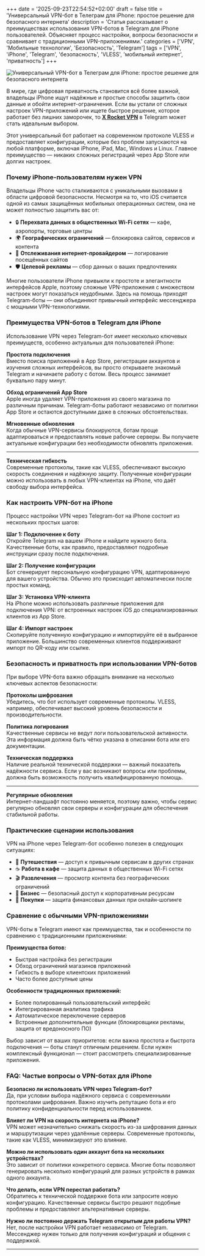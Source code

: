 +++
date = '2025-09-23T22:54:52+02:00'
draft = false
title = 'Универсальный VPN-бот в Телеграм для iPhone: простое решение для безопасного интернета'
description = 'Статья рассказывает о преимуществах использования VPN-ботов в Telegram для iPhone пользователей. Объясняет процесс настройки, вопросы безопасности и сравнивает с традиционными VPN-приложениями.'
categories = ['VPN', 'Мобильные технологии', 'Безопасность', 'Telegram']
tags = ['VPN', 'iPhone', 'Telegram', 'безопасность', 'VLESS', 'мобильный интернет', 'приватность']
+++

![Универсальный VPN-бот в Телеграм для iPhone: простое решение для безопасного интернета](https://imagestoring.fra1.cdn.digitaloceanspaces.com/651BDB53-46C8-4A0B-9610-93C6453719DE.png)

В мире, где цифровая приватность становится всё более важной, владельцы iPhone ищут надёжные и простые способы защитить свои данные и обойти интернет-ограничения. Если вы устали от сложных настроек VPN-приложений или ищете быстрое решение, которое работает без лишних заморочек, то **[X Rocket VPN](https://t.me/X_Rocket_VPN_bot?start=ref-b-9)** в Telegram может стать идеальным выбором.

Этот универсальный бот работает на современном протоколе VLESS и предоставляет конфигурации, которые без проблем запускаются на любой платформе, включая iPhone, iPad, Mac, Windows и Linux. Главное преимущество — никаких сложных регистраций через App Store или долгих настроек.

### Почему iPhone-пользователям нужен VPN

Владельцы iPhone часто сталкиваются с уникальными вызовами в области цифровой безопасности. Несмотря на то, что iOS считается одной из самых защищённых мобильных операционных систем, она не может полностью защитить вас от:

- 🔒 **Перехвата данных в общественных Wi-Fi сетях** — кафе, аэропорты, торговые центры
- 🌍 **Географических ограничений** — блокировка сайтов, сервисов и контента
- 📱 **Отслеживания интернет-провайдером** — логирование посещённых сайтов
- 🛡️ **Целевой рекламы** — сбор данных о ваших предпочтениях

Многие пользователи iPhone привыкли к простоте и элегантности интерфейсов Apple, поэтому сложные VPN-приложения с множеством настроек могут показаться неудобными. Здесь на помощь приходят Telegram-боты — они объединяют привычный интерфейс мессенджера с мощными VPN-технологиями.

### Преимущества VPN-ботов в Telegram для iPhone

Использование VPN через Telegram-бот имеет несколько ключевых преимуществ, особенно актуальных для пользователей iPhone:

**Простота подключения**  
Вместо поиска приложений в App Store, регистрации аккаунтов и изучения сложных интерфейсов, вы просто открываете знакомый Telegram и начинаете работу с ботом. Весь процесс занимает буквально пару минут.

**Обход ограничений App Store**  
Apple иногда удаляет VPN-приложения из своего магазина по различным причинам. Telegram-боты работают независимо от политики App Store и остаются доступными даже в сложных обстоятельствах.

**Мгновенные обновления**  
Когда обычные VPN-сервисы блокируются, ботам проще адаптироваться и предоставлять новые рабочие серверы. Вы получаете актуальные конфигурации без необходимости обновлять приложения.

---

**Техническая гибкость**  
Современные протоколы, такие как VLESS, обеспечивают высокую скорость соединения и надёжную защиту. Полученные конфигурации можно использовать в любых VPN-клиентах на iPhone, что даёт свободу выбора интерфейса.

### Как настроить VPN-бот на iPhone

Процесс настройки VPN через Telegram-бот на iPhone состоит из нескольких простых шагов:

**Шаг 1: Подключение к боту**  
Откройте Telegram на вашем iPhone и найдите нужного бота. Качественные боты, как правило, предоставляют подробные инструкции сразу после подключения.

**Шаг 2: Получение конфигурации**  
Бот сгенерирует персональную конфигурацию VPN, адаптированную для вашего устройства. Обычно это происходит автоматически после простых команд.

**Шаг 3: Установка VPN-клиента**  
На iPhone можно использовать различные приложения для подключения VPN: от встроенных настроек iOS до специализированных клиентов из App Store.

**Шаг 4: Импорт настроек**  
Скопируйте полученную конфигурацию и импортируйте её в выбранное приложение. Большинство современных клиентов поддерживают импорт по QR-коду или ссылке.

### Безопасность и приватность при использовании VPN-ботов

При выборе VPN-бота важно обращать внимание на несколько ключевых аспектов безопасности:

**Протоколы шифрования**  
Убедитесь, что бот использует современные протоколы. VLESS, например, обеспечивает высокий уровень безопасности и производительности.

**Политика логирования**  
Качественные сервисы не ведут логи пользовательской активности. Эта информация должна быть чётко указана в описании бота или его документации.

**Техническая поддержка**  
Наличие реальной технической поддержки — важный показатель надёжности сервиса. Если у вас возникают вопросы или проблемы, должна быть возможность получить квалифицированную помощь.

---

**Регулярные обновления**  
Интернет-ландшафт постоянно меняется, поэтому важно, чтобы сервис регулярно обновлял свои серверы и конфигурации для обеспечения стабильной работы.

### Практические сценарии использования

VPN на iPhone через Telegram-бот особенно полезен в следующих ситуациях:

- 🏨 **Путешествия** — доступ к привычным сервисам в других странах
- ☕ **Работа в кафе** — защита данных в общественных Wi-Fi сетях  
- 🎬 **Развлечения** — просмотр контента без географических ограничений
- 💼 **Бизнес** — безопасный доступ к корпоративным ресурсам
- 🛒 **Покупки** — защита финансовых данных при онлайн-шопинге

### Сравнение с обычными VPN-приложениями

VPN-боты в Telegram имеют как преимущества, так и особенности по сравнению с традиционными приложениями:

**Преимущества ботов:**
- Быстрая настройка без регистрации
- Обход ограничений магазинов приложений  
- Гибкость в выборе клиентских приложений
- Часто более доступные цены

**Особенности традиционных приложений:**
- Более полированный пользовательский интерфейс
- Интегрированная аналитика трафика
- Автоматическое переключение серверов
- Встроенные дополнительные функции (блокировщики рекламы, защита от вредоносного ПО)

Выбор зависит от ваших приоритетов: если важна простота и быстрота подключения — боты станут отличным решением. Если нужен комплексный функционал — стоит рассмотреть специализированные приложения.

### FAQ: Частые вопросы о VPN-ботах для iPhone

**Безопасно ли использовать VPN через Telegram-бот?**  
Да, при условии выбора надёжного сервиса с современными протоколами шифрования. Важно изучить репутацию бота и его политику конфиденциальности перед использованием.

**Влияет ли VPN на скорость интернета на iPhone?**  
VPN может незначительно снижать скорость из-за шифрования данных и маршрутизации через удалённые серверы. Современные протоколы, такие как VLESS, минимизируют это влияние.

**Можно ли использовать один аккаунт бота на нескольких устройствах?**  
Это зависит от политики конкретного сервиса. Многие боты позволяют генерировать несколько конфигураций для разных устройств в рамках одного аккаунта.

**Что делать, если VPN перестал работать?**  
Обратитесь к технической поддержке бота или запросите новую конфигурацию. Качественные сервисы быстро решают подобные проблемы и предоставляют альтернативные серверы.

**Нужно ли постоянно держать Telegram открытым для работы VPN?**  
Нет, после настройки VPN работает независимо от Telegram. Мессенджер нужен только для получения конфигураций и общения с поддержкой.

---